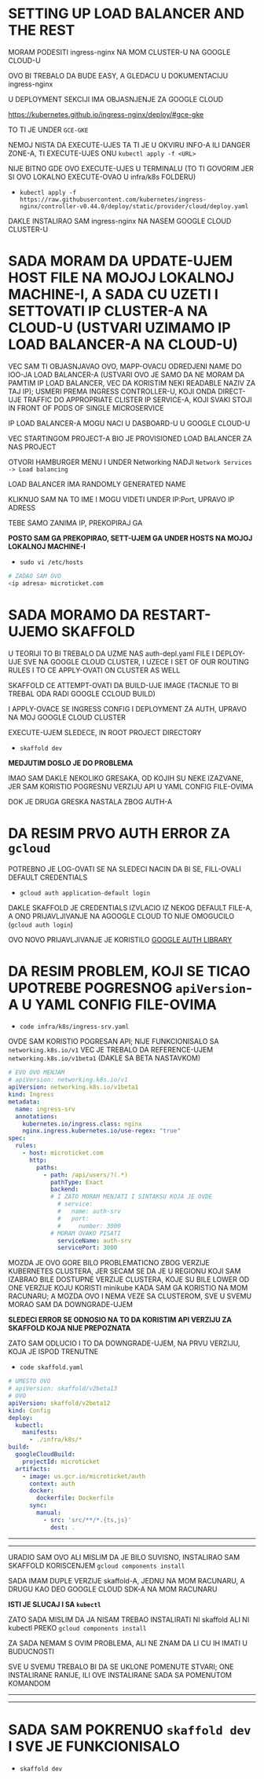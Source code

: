 # SETTING UP LOAD BALANCER AND THE REST

MORAM PODESITI ingress-nginx NA MOM CLUSTER-U NA GOOGLE CLOUD-U

OVO BI TREBALO DA BUDE EASY, A GLEDACU U DOKUMENTACIJU ingress-nginx

U DEPLOYMENT SEKCIJI IMA OBJASNJENJE ZA GOOGLE CLOUD

<https://kubernetes.github.io/ingress-nginx/deploy/#gce-gke>

TO TI JE UNDER `GCE-GKE`

NEMOJ NISTA DA EXECUTE-UJES TA TI JE U OKVIRU INFO-A ILI DANGER ZONE-A, TI EXECUTE-UJES ONU `kubectl apply -f <URL>`

NIJE BITNO GDE OVO EXECUTE-UJES U TERMINALU (TO TI GOVORIM JER SI OVO LOKALNO EXECUTE-OVAO U infra/k8s FOLDERU)

- `kubectl apply -f https://raw.githubusercontent.com/kubernetes/ingress-nginx/controller-v0.44.0/deploy/static/provider/cloud/deploy.yaml`

DAKLE INSTALIRAO SAM ingress-nginx NA NASEM GOOGLE CLOUD CLUSTER-U

# SADA MORAM DA UPDATE-UJEM HOST FILE NA MOJOJ LOKALNOJ MACHINE-I, A SADA CU UZETI I SETTOVATI IP CLUSTER-A NA CLOUD-U (USTVARI UZIMAMO IP LOAD BALANCER-A NA CLOUD-U)

VEC SAM TI OBJASNJAVAO OVO, MAPP-OVACU ODREDJENI NAME DO IOO-JA LOAD BALANCER-A (USTVARI OVO JE SAMO DA NE MORAM DA PAMTIM IP LOAD BALANCER, VEC DA KORISTIM NEKI READABLE NAZIV ZA TAJ IP); USMERI PREMA INGRESS CONTROLLER-U, KOJI ONDA DIRECT-UJE TRAFFIC DO APPROPRIATE CLISTER IP SERVICE-A, KOJI SVAKI STOJI IN FRONT OF PODS OF SINGLE MICROSERVICE 

IP LOAD BALANCER-A MOGU NACI U DASBOARD-U U GOOGLE CLOUD-U

VEC STARTINGOM PROJECT-A BIO JE PROVISIONED LOAD BALANCER ZA NAS PROJECT

OTVORI HAMBURGER MENU I UNDER Networking NADJI `Network Services -> Load balancing`

LOAD BALANCER IMA RANDOMLY GENERATED NAME

KLIKNUO SAM NA TO IME I MOGU VIDETI UNDER IP:Port, UPRAVO IP ADRESS

TEBE SAMO ZANIMA IP, PREKOPIRAJ GA

**POSTO SAM GA PREKOPIRAO, SETT-UJEM GA UNDER HOSTS NA MOJOJ LOKALNOJ MACHINE-I**

- `sudo vi /etc/hosts`

```bash
# ZADAO SAM OVO
<ip adresa> microticket.com
```

# SADA MORAMO DA RESTART-UJEMO SKAFFOLD

U TEORIJI TO BI TREBALO DA UZME NAS auth-depl.yaml FILE I DEPLOY-UJE SVE NA GOOGLE CLOUD CLUSTER, I UZECE I SET OF OUR ROUTING RULES I TO CE APPLY-OVATI ON CLUSTER AS WELL

SKAFFOLD CE ATTEMPT-OVATI DA BUILD-UJE IMAGE (TACNIJE TO BI TREBAL ODA RADI GOOGLE CCLOUD BUILD)

I APPLY-OVACE SE INGRESS CONFIG I DEPLOYMENT ZA AUTH, UPRAVO NA MOJ GOOGLE CLOUD CLUSTER

EXECUTE-UJEM SLEDECE, IN ROOT PROJECT DIRECTORY 

- `skaffold dev`

**MEDJUTIM DOSLO JE DO PROBLEMA**

IMAO SAM DAKLE NEKOLIKO GRESAKA, OD KOJIH SU NEKE IZAZVANE, JER SAM KORISTIO POGRESNU VERZIJU API U YAML CONFIG FILE-OVIMA

DOK JE DRUGA GRESKA NASTALA ZBOG AUTH-A

# DA RESIM PRVO AUTH ERROR ZA `gcloud`

POTREBNO JE LOG-OVATI SE NA SLEDECI NACIN DA BI SE, FILL-OVALI DEFAULT CREDENTIALS

- `gcloud auth application-default login`

DAKLE SKAFFOLD JE CREDENTIALS IZVLACIO IZ NEKOG DEFAULT FILE-A, A ONO PRIJAVLJIVANJE NA AGOOGLE CLOUD TO NIJE OMOGUCILO (`gcloud auth login`)

OVO NOVO PRIJAVLJIVANJE JE KORISTILO [GOOGLE AUTH LIBRARY](https://www.npmjs.com/package/google-auth-library)

# DA RESIM PROBLEM, KOJI SE TICAO UPOTREBE POGRESNOG `apiVersion`-A U YAML CONFIG FILE-OVIMA

- `code infra/k8s/ingress-srv.yaml`

OVDE SAM KORISTIO POGRESAN API; NIJE FUNKCIONISALO SA `networking.k8s.io/v1` VEC JE TREBALO DA REFERENCE-UJEM `networking.k8s.io/v1beta1` (DAKLE SA BETA NASTAVKOM)

```yaml
# EVO OVO MENJAM
# apiVersion: networking.k8s.io/v1
apiVersion: networking.k8s.io/v1beta1
kind: Ingress
metadata:
  name: ingress-srv
  annotations:
    kubernetes.io/ingress.class: nginx
    nginx.ingress.kubernetes.io/use-regex: "true"
spec:
  rules:
    - host: microticket.com
      http:
        paths:
          - path: /api/users/?(.*)
            pathType: Exact
            backend:
            # I ZATO MORAM MENJATI I SINTAKSU KOJA JE OVDE
              # service:
              #   name: auth-srv
              #   port:
              #     number: 3000
            # MORAM OVAKO PISATI
              serviceName: auth-srv
              servicePort: 3000  
```

MOZDA JE OVO GORE BILO PROBLEMATICNO ZBOG VERZIJE KUBERNETES CLUSTERA, JER SECAM SE DA JE U REGIONU KOJI SAM IZABRAO BILE DOSTUPNE VERZIJE CLUSTERA, KOJE SU BILE LOWER OD ONE VERZIJE KOJU KORISTI minikube KADA SAM GA KORISTIO NA MOM RACUNARU; A MOZDA OVO I NEMA VEZE SA CLUSTEROM, SVE U SVEMU MORAO SAM DA DOWNGRADE-UJEM

**SLEDECI ERROR SE ODNOSIO NA TO DA KORISTIM API VERZIJU ZA SKAFFOLD KOJA NIJE PREPOZNATA**

ZATO SAM ODLUCIO I TO DA DOWNGRADE-UJEM, NA PRVU VERZIJU, KOJA JE ISPOD TRENUTNE

- `code skaffold.yaml`

```yaml
# UMESTO OVO
# apiVersion: skaffold/v2beta13
# OVO
apiVersion: skaffold/v2beta12
kind: Config
deploy:
  kubectl:
    manifests:
      - ./infra/k8s/*
build:
  googleCloudBuild:
    projectId: microticket
  artifacts:
    - image: us.gcr.io/microticket/auth
      context: auth
      docker:
        dockerfile: Dockerfile
      sync:
        manual:
          - src: 'src/**/*.{ts,js}'
            dest: .

```

***
***

URADIO SAM OVO ALI MISLIM DA JE BILO SUVISNO, INSTALIRAO SAM SKAFFOLD KORISCENJEM `gcloud components install`

SADA IMAM DUPLE VERZIJE skaffold-A, JEDNU NA MOM RACUNARU, A DRUGU KAO DEO GOOGLE CLOUD SDK-A NA MOM RACUNARU

**ISTI JE SLUCAJ I SA `kubectl`**

ZATO SADA MISLIM DA JA NISAM TREBAO INSTALIRATI NI skaffold ALI NI kubectl PREKO `gcloud components install`

ZA SADA NEMAM S OVIM PROBLEMA, ALI NE ZNAM DA LI CU IH IMATI U BUDUCNOSTI

SVE U SVEMU TREBALO BI DA SE UKLONE POMENUTE STVARI; ONE INSTALIRANE RANIJE, ILI OVE INSTALIRANE SADA SA POMENUTOM KOMANDOM

***
***

# SADA SAM POKRENUO `skaffold dev` I SVE JE FUNKCIONISALO

- `skaffold dev`
